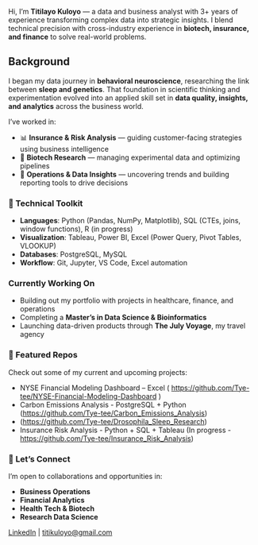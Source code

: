 
Hi, I’m **Titilayo Kuloyo** — a data and business analyst with 3+ years of experience transforming complex data into strategic insights. I blend technical precision with cross-industry experience in **biotech, insurance, and finance** to solve real-world problems.

## Background
I began my data journey in **behavioral neuroscience**, researching the link between **sleep and genetics**. That foundation in scientific thinking and experimentation evolved into an applied skill set in **data quality, insights, and analytics** across the business world.

I’ve worked in:
- 📊 **Insurance & Risk Analysis** — guiding customer-facing strategies using business intelligence
- 🧬 **Biotech Research** — managing experimental data and optimizing pipelines
- 💼 **Operations & Data Insights** — uncovering trends and building reporting tools to drive decisions

### 🔧 Technical Toolkit
- **Languages**: Python (Pandas, NumPy, Matplotlib), SQL (CTEs, joins, window functions), R (in progress)
- **Visualization**: Tableau, Power BI, Excel (Power Query, Pivot Tables, VLOOKUP)
- **Databases**: PostgreSQL, MySQL
- **Workflow**: Git, Jupyter, VS Code, Excel automation

###  Currently Working On
- Building out my portfolio with projects in healthcare, finance, and operations
- Completing a **Master’s in Data Science & Bioinformatics** 
- Launching data-driven products through **The July Voyage**, my travel agency

### 📁 Featured Repos
Check out some of my current and upcoming projects:
-  NYSE Financial Modeling Dashboard – Excel ( https://github.com/Tye-tee/NYSE-Financial-Modeling-Dashboard )
- Carbon Emissions Analysis - PostgreSQL + Python (https://github.com/Tye-tee/Carbon_Emissions_Analysis)
-  (https://github.com/Tye-tee/Drosophila_Sleep_Research)
- Insurance Risk Analysis - Python + SQL + Tableau (In progress - https://github.com/Tye-tee/Insurance_Risk_Analysis)

### 💬 Let’s Connect
I’m open to collaborations and opportunities in:
- **Business Operations**
- **Financial Analytics**
- **Health Tech & Biotech**
- **Research Data Science**

 [LinkedIn](https://www.linkedin.com/in/titilayokuloyo)  | titikuloyo@gmail.com


